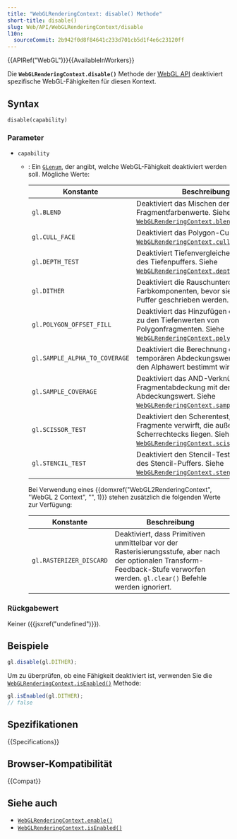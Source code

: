 ```yaml
---
title: "WebGLRenderingContext: disable() Methode"
short-title: disable()
slug: Web/API/WebGLRenderingContext/disable
l10n:
  sourceCommit: 2b942f0d8f84641c233d701cb5d1f4e6c23120ff
---
```


{{APIRef("WebGL")}}{{AvailableInWorkers}}

Die **`WebGLRenderingContext.disable()`** Methode der [WebGL API](/de/docs/Web/API/WebGL_API) deaktiviert spezifische WebGL-Fähigkeiten für diesen Kontext.

## Syntax

```js-nolint
disable(capability)
```

### Parameter

- `capability`

  - : Ein [`GLenum`](/de/docs/Web/API/WebGL_API/Types), der angibt, welche WebGL-Fähigkeit deaktiviert werden soll. Mögliche Werte:

    | Konstante                    | Beschreibung                                                                                                                                         |
    | ----------------------------- | ---------------------------------------------------------------------------------------------------------------------------------------------------- |
    | `gl.BLEND`                    | Deaktiviert das Mischen der berechneten Fragmentfarbenwerte. Siehe [`WebGLRenderingContext.blendFunc()`](/de/docs/Web/API/WebGLRenderingContext/blendFunc).                                  |
    | `gl.CULL_FACE`                | Deaktiviert das Polygon-Culling. Siehe [`WebGLRenderingContext.cullFace()`](/de/docs/Web/API/WebGLRenderingContext/cullFace).                                                              |
    | `gl.DEPTH_TEST`               | Deaktiviert Tiefenvergleiche und Updates des Tiefenpuffers. Siehe [`WebGLRenderingContext.depthFunc()`](/de/docs/Web/API/WebGLRenderingContext/depthFunc).                                 |
    | `gl.DITHER`                   | Deaktiviert die Rauschunterdrückung der Farbkomponenten, bevor sie in den Farb-Puffer geschrieben werden.                                             |
    | `gl.POLYGON_OFFSET_FILL`      | Deaktiviert das Hinzufügen eines Offsets zu den Tiefenwerten von Polygonfragmenten. Siehe [`WebGLRenderingContext.polygonOffset()`](/de/docs/Web/API/WebGLRenderingContext/polygonOffset).       |
    | `gl.SAMPLE_ALPHA_TO_COVERAGE` | Deaktiviert die Berechnung eines temporären Abdeckungswerts, der durch den Alphawert bestimmt wird.                                                  |
    | `gl.SAMPLE_COVERAGE`          | Deaktiviert das AND-Verknüpfen der Fragmentabdeckung mit dem temporären Abdeckungswert. Siehe [`WebGLRenderingContext.sampleCoverage()`](/de/docs/Web/API/WebGLRenderingContext/sampleCoverage).  |
    | `gl.SCISSOR_TEST`             | Deaktiviert den Scherentest, der Fragmente verwirft, die außerhalb des Scherrechtecks liegen. Siehe [`WebGLRenderingContext.scissor()`](/de/docs/Web/API/WebGLRenderingContext/scissor). |
    | `gl.STENCIL_TEST`             | Deaktiviert den Stencil-Test und Updates des Stencil-Puffers. Siehe [`WebGLRenderingContext.stencilFunc()`](/de/docs/Web/API/WebGLRenderingContext/stencilFunc).                             |

    Bei Verwendung eines {{domxref("WebGL2RenderingContext", "WebGL 2 Context", "", 1)}} stehen zusätzlich die folgenden Werte zur Verfügung:

    | Konstante              | Beschreibung                                                                                                                                                                     |
    | ----------------------- | --------------------------------------------------------------------------------------------------------------------------------------------------------------------------- |
    | `gl.RASTERIZER_DISCARD` | Deaktiviert, dass Primitiven unmittelbar vor der Rasterisierungsstufe, aber nach der optionalen Transform-Feedback-Stufe verworfen werden. `gl.clear()` Befehle werden ignoriert. |

### Rückgabewert

Keiner ({{jsxref("undefined")}}).

## Beispiele

```js
gl.disable(gl.DITHER);
```

Um zu überprüfen, ob eine Fähigkeit deaktiviert ist, verwenden Sie die
[`WebGLRenderingContext.isEnabled()`](/de/docs/Web/API/WebGLRenderingContext/isEnabled) Methode:

```js
gl.isEnabled(gl.DITHER);
// false
```

## Spezifikationen

{{Specifications}}

## Browser-Kompatibilität

{{Compat}}

## Siehe auch

- [`WebGLRenderingContext.enable()`](/de/docs/Web/API/WebGLRenderingContext/enable)
- [`WebGLRenderingContext.isEnabled()`](/de/docs/Web/API/WebGLRenderingContext/isEnabled)

